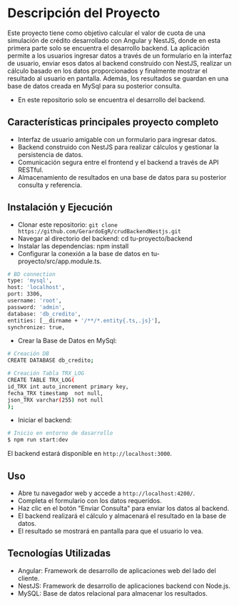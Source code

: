 # Descripción del Proyecto

Este proyecto tiene como objetivo calcular el valor de cuota de una simulación de crédito desarrollado con Angular y NestJS, donde en esta primera parte solo se encuentra el desarrollo backend. La aplicación permite a los usuarios ingresar datos a través de un formulario en la interfaz de usuario, enviar esos datos al backend construido con NestJS, realizar un cálculo basado en los datos proporcionados y finalmente mostrar el resultado al usuario en pantalla. Además, los resultados se guardan en una base de datos creada en MySql para su posterior consulta.

* En este repositorio solo se encuentra el desarrollo del backend. 

## Características principales proyecto completo

* Interfaz de usuario amigable con un formulario para ingresar datos.
* Backend construido con NestJS para realizar cálculos y gestionar la persistencia de datos.
* Comunicación segura entre el frontend y el backend a través de API RESTful.
* Almacenamiento de resultados en una base de datos para su posterior consulta y referencia.

## Instalación y Ejecución 

* Clonar este repositorio: `git clone  https://github.com/GerardoEgR/crudBackendNestjs.git`
* Navegar al directorio del backend: cd tu-proyecto/backend
* Instalar las dependencias: npm install
* Configurar la conexión a la base de datos en tu-proyecto/src/app.module.ts.
```bash
# BD connection 
type: 'mysql',
host: 'localhost',
port: 3306,
username: 'root',
password: 'admin',
database: 'db_credito',
entities: [__dirname + '/**/*.entity{.ts,.js}'],
synchronize: true,
```
* Crear la Base de Datos en MySql: 
```bash
# Creación DB 
CREATE DATABASE db_credito;

# Creación Tabla TRX_LOG
CREATE TABLE TRX_LOG(
id_TRX int auto_increment primary key,
fecha_TRX timestamp  not null,
json_TRX varchar(255) not null
);
```

* Iniciar el backend: 
```bash
# Inicio en entorno de dasarrollo
$ npm run start:dev
```

El backend estará disponible en `http://localhost:3000`.

## Uso

* Abre tu navegador web y accede a `http://localhost:4200/`.
* Completa el formulario con los datos requeridos.
* Haz clic en el botón "Enviar Consulta" para enviar los datos al backend.
* El backend realizará el cálculo y almacenará el resultado en la base de datos.
* El resultado se mostrará en pantalla para que el usuario lo vea.

## Tecnologías Utilizadas

* Angular: Framework de desarrollo de aplicaciones web del lado del cliente.
* NestJS: Framework de desarrollo de aplicaciones backend con Node.js.
* MySQL: Base de datos relacional para almacenar los resultados.
